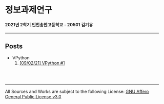 # 정보과제연구
#### 2021년 2학기 인천송천고등학교 - 20501 김기유
---

## Posts
* VPython
  1. [[09/02/21] VPython #1][post01] 

<br><br>

---
All Sources and Works are subject to the following License: [GNU Affero General Public License v3.0][gnuagplv3]

[gnuagplv3]: https://www.gnu.org/licenses/agpl-3.0.html "License Docs"
[post01]: posts/VPython/210902-1.md